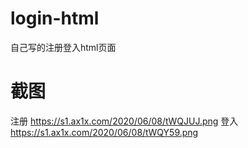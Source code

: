 # login-html
自己写的注册登入html页面
# 截图
 注册 https://s1.ax1x.com/2020/06/08/tWQJUJ.png
 登入 https://s1.ax1x.com/2020/06/08/tWQY59.png

